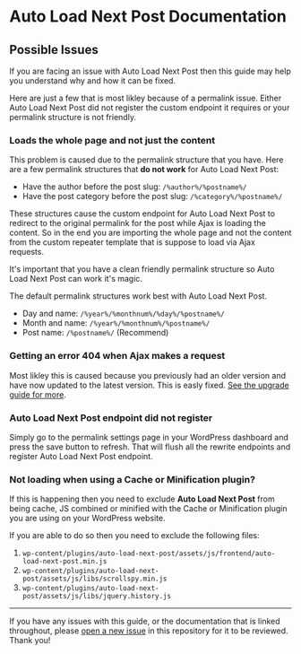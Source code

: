 # Auto Load Next Post Documentation

## Possible Issues

If you are facing an issue with Auto Load Next Post then this guide may help you understand why and how it can be fixed.

Here are just a few that is most likley because of a permalink issue. Either Auto Load Next Post did not register the custom endpoint it requires or your permalink structure is not friendly.

### Loads the whole page and not just the content

This problem is caused due to the permalink structure that you have. Here are a few permalink structures that **do not work** for Auto Load Next Post:

* Have the author before the post slug: `/%author%/%postname%/`
* Have the post category before the post slug: `/%category%/%postname%/`

These structures cause the custom endpoint for Auto Load Next Post to redirect to the original permalink for the post while Ajax is loading the content. So in the end you are importing the whole page and not the content from the custom repeater template that is suppose to load via Ajax requests.

It's important that you have a clean friendly permalink structure so Auto Load Next Post can work it's magic.

The default permalink structures work best with Auto Load Next Post.

* Day and name: `/%year%/%monthnum%/%day%/%postname%/`
* Month and name: `/%year%/%monthnum%/%postname%/`
* Post name: `/%postname%/` (Recommend)

### Getting an error 404 when Ajax makes a request

Most likley this is caused because you previously had an older version and have now updated to the latest version. This is easly fixed. [See the upgrade guide for more](https://github.com/autoloadnextpost/alnp-documentation/blob/master/en_US/upgrading.md#404-on-ajax-request).

### Auto Load Next Post endpoint did not register

Simply go to the permalink settings page in your WordPress dashboard and press the save button to refresh. That will flush all the rewrite endpoints and register Auto Load Next Post endpoint.

### Not loading when using a Cache or Minification plugin?

If this is happening then you need to exclude **Auto Load Next Post** from being cache, JS combined or minified with the Cache or Minification plugin you are using on your WordPress website.

If you are able to do so then you need to exclude the following files:

1. `wp-content/plugins/auto-load-next-post/assets/js/frontend/auto-load-next-post.min.js`
2. `wp-content/plugins/auto-load-next-post/assets/js/libs/scrollspy.min.js`
3. `wp-content/plugins/auto-load-next-post/assets/js/libs/jquery.history.js`

---

If you have any issues with this guide, or the documentation that is linked throughout, please [open a new issue](https://github.com/autoloadnextpost/alnp-documentation/issues/new) in this repository for it to be reviewed. Thank you!